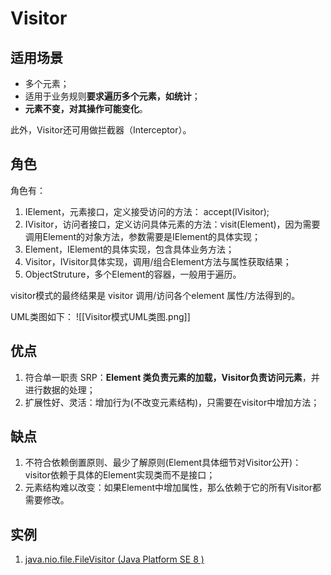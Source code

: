 # Visitor
## 适用场景
- 多个元素；
- 适用于业务规则**要求遍历多个元素，如统计**；
- **元素不变，对其操作可能变化**。

此外，Visitor还可用做拦截器（Interceptor）。

## 角色
角色有：
1. IElement，元素接口，定义接受访问的方法： accept(IVisitor);
2. IVisitor，访问者接口，定义访问具体元素的方法：visit(Element)，因为需要调用Element的对象方法，参数需要是IElement的具体实现；
3. Element，IElement的具体实现，包含具体业务方法；
4. Visitor，IVisitor具体实现，调用/组合Element方法与属性获取结果；
5. ObjectStruture，多个Element的容器，一般用于遍历。

visitor模式的最终结果是 visitor 调用/访问各个element 属性/方法得到的。

UML类图如下：
![[Visitor模式UML类图.png]]

## 优点
1. 符合单一职责 SRP：**Element 类负责元素的加载，Visitor负责访问元素**，并进行数据的处理；
2. 扩展性好、灵活：增加行为(不改变元素结构)，只需要在visitor中增加方法；

## 缺点
1. 不符合依赖倒置原则、最少了解原则(Element具体细节对Visitor公开)：visitor依赖于具体的Element实现类而不是接口；
2. 元素结构难以改变：如果Element中增加属性，那么依赖于它的所有Visitor都需要修改。


## 实例
1. [java.nio.file.FileVisitor (Java Platform SE 8 ) ](https://docs.oracle.com/javase/8/docs/api/java/nio/file/FileVisitor.html)